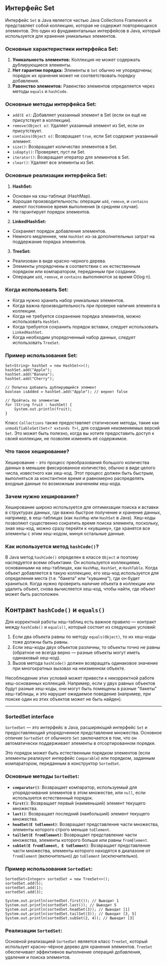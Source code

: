 ## Интерфейс Set

Интерфейс `Set` в Java является частью Java Collections Framework и представляет собой коллекцию, которая не содержит повторяющихся элементов. 
Это один из фундаментальных интерфейсов в Java, который используется для хранения уникальных элементов.

### Основные характеристики интерфейса Set:

1. **Уникальность элементов:** Коллекция не может содержать дублирующиеся элементы.
2. **Нет гарантии порядка:** Элементы в `Set` обычно не упорядочены; порядок их хранения может не соответствовать порядку добавления.
3. **Равенство элементов:** Равенство элементов определяется через методы `equals` и `hashCode`.

### Основные методы интерфейса Set:

- `add(E e)`: Добавляет указанный элемент в Set (если он ещё не присутствует в коллекции).
- `remove(Object o)`: Удаляет указанный элемент из Set, если он присутствует.
- `contains(Object o)`: Возвращает `true`, если Set содержит указанный элемент.
- `size()`: Возвращает количество элементов в Set.
- `isEmpty()`: Проверяет, пуст ли Set.
- `iterator()`: Возвращает итератор для элементов в Set.
- `clear()`: Удаляет все элементы из Set.

### Основные реализации интерфейса Set:

1. **HashSet:**
  - Основан на хэш-таблице (HashMap).
  - Хорошая производительность: операции `add`, `remove`, и `contains` имеют постоянное время выполнения (в среднем случае).
  - Не гарантирует порядок элементов.

2. **LinkedHashSet:**
  - Сохраняет порядок добавления элементов.
  - Немного медленнее, чем `HashSet` из-за дополнительных затрат на поддержание порядка элементов.

3. **TreeSet:**
  - Реализован в виде красно-черного дерева.
  - Элементы упорядочены в соответствии с их естественным порядком или компаратором, переданным при создании.
  - Операции `add`, `remove`, и `contains` выполняются за время O(log n).

### Когда использовать Set:

- Когда нужно хранить набор уникальных элементов.
- Когда важна производительность при проверке наличия элемента в коллекции.
- Когда не требуется сохранение порядка элементов, можно использовать `HashSet`.
- Когда требуется сохранить порядок вставки, следует использовать `LinkedHashSet`.
- Когда необходим упорядоченный набор данных, следует использовать `TreeSet`.

### Пример использования Set:

```
Set<String> hashSet = new HashSet<>();
hashSet.add("Apple");
hashSet.add("Banana");
hashSet.add("Cherry");

// Попытка добавить дублирующийся элемент
boolean isAdded = hashSet.add("Apple"); // вернет false

// Пройтись по элементам
for (String fruit : hashSet) {
    System.out.println(fruit);
}
```

Класс `Collections` также предоставляет статические методы, такие как `unmodifiableSet(Set<? extends T>)`, для создания неизменяемых версий `Set`. Это может быть полезно, когда вы хотите предоставить доступ к своей коллекции, не позволяя изменять её содержимое.

### Что такое хеширование?

Хеширование - это процесс преобразования большого количества данных в меньшее фиксированное количество, обычно в виде целого числа, известного как хеш-код. Этот процесс должен быть быстрым, выполняться за константное время и равномерно распределять входные данные по возможным значениям хеш-кода.

### Зачем нужно хеширование?

Хеширование широко используется для оптимизации поиска и вставки в структурах данных, где важно быстрое получение и хранение данных, например, в хеш-таблицах (как `HashMap` или `HashSet` в Java). Хеш-коды позволяют существенно сократить время поиска элемента, поскольку, зная хеш-код, можно сразу перейти к «кувшину», где хранятся все элементы с этим хеш-кодом, минуя остальные данные.

### Как используется метод `hashCode()`?

В Java метод `hashCode()` определен в классе `Object` и поэтому наследуется всеми объектами. Он используется коллекциями, основанными на хеш-таблицах, как `HashMap`, `HashSet`, и `HashTable`. Когда объект добавляется в такую коллекцию, его хеш-код используется для определения места (т.е. "бакета" или "кувшина"), где он будет храниться. Когда нужно проверить наличие объекта в коллекции или удалить объект, снова вычисляется хеш-код, чтобы найти, где объект может быть расположен.

## Контракт `hashCode()` и `equals()`

Для корректной работы хеш-таблиц есть важное правило — контракт между `hashCode()` и `equals()`, который состоит из следующих условий:

1. Если два объекта равны по методу `equals(Object)`, то их хеш-коды тоже должны быть равны.
2. Если хеш-коды двух объектов различны, то объекты точно не равны (обратное не всегда верно — разные объекты могут иметь одинаковый хеш-код).
3. Вызов метода `hashCode()` должен возвращать одинаковое значение при многократных вызовах на неизменном объекте.

Несоблюдение этих условий может привести к некорректной работе хеш-основанных коллекций. Например, если у двух равных объектов будут разные хеш-коды, они могут быть помещены в разные "бакеты" хеш-таблицы, и это нарушит ожидаемое поведение (например, при поиске один из этих объектов может не быть найден).

---

### SortedSet interface

`SortedSet` — это интерфейс в Java, расширяющий интерфейс `Set` и предоставляющий упорядоченное представление множества. 
Основное отличие `SortedSet` от обычного `Set` заключается в том, что он автоматически поддерживает элементы в отсортированном порядке. 

Это порядок может быть естественным порядком элементов (если элементы реализуют интерфейс `Comparable`) или порядком, заданным компаратором, 
переданным в конструктор `SortedSet`.

### Основные методы `SortedSet`:

- **`comparator()`**: Возвращает компаратор, используемый для упорядочивания элементов в этом множестве, или `null`, если используется естественный порядок.
- **`first()`**: Возвращает первый (наименьший) элемент текущего множества.
- **`last()`**: Возвращает последний (наибольший) элемент текущего множества.
- **`headSet(E toElement)`**: Возвращает представление части множества, элементы которого строго меньше `toElement`.
- **`tailSet(E fromElement)`**: Возвращает представление части множества, элементы которого больше или равны `fromElement`.
- **`subSet(E fromElement, E toElement)`**: Возвращает представление части множества, элементы которого находятся в диапазоне от `fromElement` (включительно) до `toElement` (исключительно).

### Пример использования `SortedSet`:

```
SortedSet<Integer> sortedSet = new TreeSet<>();
sortedSet.add(5);
sortedSet.add(1);
sortedSet.add(3);

System.out.println(sortedSet.first()); // Выводит 1
System.out.println(sortedSet.last()); // Выводит 5
System.out.println(sortedSet.headSet(3)); // Выводит [1]
System.out.println(sortedSet.tailSet(3)); // Выводит [3, 5]
System.out.println(sortedSet.subSet(2, 4)); // Выводит [3]
```

### Реализации `SortedSet`:

Основной реализацией `SortedSet` является класс `TreeSet`, который использует красно-чёрное дерево для хранения элементов. `TreeSet` обеспечивает эффективное выполнение операций добавления, удаления и поиска элементов.
